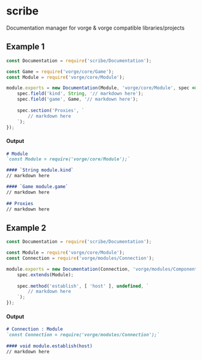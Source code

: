 # scribe
Documentation manager for vorge &amp; vorge compatible libraries/projects

## Example 1
```javascript
const Documentation = require('scribe/Documentation');

const Game = require('vorge/core/Game');
const Module = require('vorge/core/Module');

module.exports = new Documentation(Module, 'vorge/core/Module', spec => {
    spec.field('kind', String, '// markdown here');
    spec.field('game', Game, '// markdown here');
    
    spec.section('Proxies', `
        // markdown here
    `);
});
```

#### Output
```markdown
# Module
`const Module = require('vorge/core/Module');`

#### `String module.kind`
// markdown here

#### `Game module.game`
// markdown here
    
## Proxies
// markdown here
```

## Example 2
```javascript
const Documentation = require('scribe/Documentation');

const Module = require('vorge/core/Module');
const Connection = require('vorge/modules/Connection');

module.exports = new Documentation(Connection, 'vorge/modules/Component', spec => {
    spec.extends(Module);
    
    spec.method('establish', [ 'host' ], undefined, `
        // markdown here
    `);
});
```

#### Output
```markdown
# Connection : Module
`const Connection = require('vorge/modules/Connection');`
    
#### void module.establish(host)
// markdown here
```
